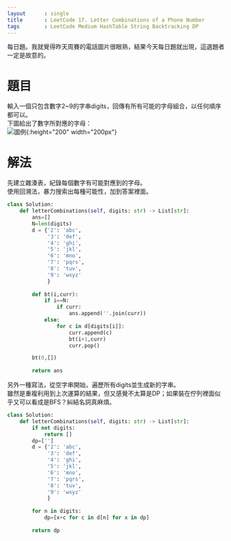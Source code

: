 ```yaml
--- 
layout      : single
title       : LeetCode 17. Letter Combinations of a Phone Number
tags        : LeetCode Medium HashTable String Backtracking DP
---
```

每日題。我就覺得昨天周賽的電話圖片很眼熟，結果今天每日題就出現，這選題者一定是故意的。

# 題目
輸入一個只包含數字2~9的字串digits，回傳有所有可能的字母組合，以任何順序都可以。  
下圖給出了數字所對應的字母：  
![圖例](https://assets.leetcode.com/uploads/2022/03/15/1200px-telephone-keypad2svg.png){:height="200" width="200px"}  

# 解法
先建立雜湊表，紀錄每個數字有可能對應到的字母。  
使用回溯法，暴力搜索出每種可能性，加到答案裡面。

```python
class Solution:
    def letterCombinations(self, digits: str) -> List[str]:
        ans=[]
        N=len(digits)
        d = {'2': 'abc',
             '3': 'def',
             '4': 'ghi', 
             '5': 'jkl', 
             '6': 'mno',
             '7': 'pqrs', 
             '8': 'tuv', 
             '9': 'wxyz'
             }
        
        def bt(i,curr):
            if i==N:
                if curr:
                    ans.append(''.join(curr))
            else:
                for c in d[digits[i]]:
                    curr.append(c)
                    bt(i+1,curr)
                    curr.pop()

        bt(0,[])
        
        return ans
```

另外一種寫法，從空字串開始，遍歷所有digits並生成新的字串。  
雖然是重複利用到上次運算的結果，但又感覺不太算是DP；如果裝在佇列裡面似乎又可以看成是BFS？糾結名詞真麻煩。

```python
class Solution:
    def letterCombinations(self, digits: str) -> List[str]:
        if not digits:
            return []
        dp=['']
        d = {'2': 'abc',
             '3': 'def',
             '4': 'ghi', 
             '5': 'jkl', 
             '6': 'mno',
             '7': 'pqrs', 
             '8': 'tuv', 
             '9': 'wxyz'
             }
        
        for n in digits:
            dp=[x+c for c in d[n] for x in dp]
            
        return dp
```